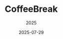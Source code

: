 ---
title: "CoffeeBreak"
date: 2025-07-29
subtitle: 2025
link: https://github.com/unibo-oop-projects/OOP24-AlessandroRebosio-FilippoRicciotti-Grace-GraziaBochdanovits-RenovateBot-coffeBreak/raw/refs/heads/master/coffeBreak-all.jar
image: https://github.com/user-attachments/assets/2e386990-7134-4cc0-ad2e-eb3fbf7c6d87
---